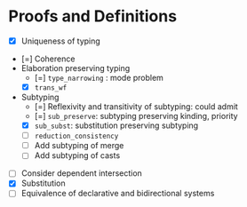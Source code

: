 # Proofs and Definitions #

+ [x] Uniqueness of typing
+ [=] Coherence
+ Elaboration preserving typing
  - [=] `type_narrowing` : mode problem
  - [x] `trans_wf`
+ Subtyping
  - [=] Reflexivity and transitivity of subtyping: could admit
  - [=] `sub_preserve`: subtyping preserving kinding, priority
  - [x] `sub_subst`: substitution preserving subtyping
  - [ ] `reduction_consistency`
  - [ ] Add subtyping of merge
  - [ ] Add subtyping of casts
+ [ ] Consider dependent intersection
+ [x] Substitution
+ [ ] Equivalence of declarative and bidirectional systems
